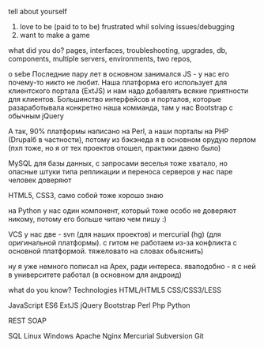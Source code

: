 tell about yourself
1. love to be (paid to to be) frustrated whil solving issues/debugging
2. want to make a game

what did you do?
pages, interfaces, troubleshooting, upgrades, db, components, multiple servers, environments, two repos, 

o sebe
  Последние пару лет в основном занимался JS - у нас его почему-то никто не любит. Наша платформа его использует для клиентского портала (ExtJS) и нам надо добавлять всякие приятности для клиентов. Большинство интерфейсов и порталов, которые разаработывала конкретно наша комманда, там у нас Bootstrap с обычным jQuery

  А так, 90% платформы написано на Perl, а наши порталы на PHP (Drupalб в частности), потому из бэкэнеда я в основном орудую перлом (пхп тоже, но я от тех проектов отошел, практики давно было)

  MySQL для базы данных, с запросами веселья тоже хватало, но опасные штуки типа репликации и переноса серверов у нас паре человек доверяют

  HTML5, CSS3, само собой тоже хорошо знаю

  на Python у нас один компонент, который тоже особо не доверяют никому, потому его больше читаю чем пишу :)

  VCS у нас две - svn (для наших проектов) и mercurial (hg) (для оригинальной платформы). с гитом не работаем из-за конфликта с основной платформой. тяжеловато на словах обьяснить)

  ну я уже немного пописал на  Apex, ради интереса. яваподобно - я с ней в университете работал (в основном для андроид)

what do you know?
Technologies
  HTML/HTML5
  CSS/CSS3/LESS

  JavaScript
    ES6
    ExtJS
    jQuery
    Bootstrap
  Perl
  Php
  Python

  REST
  SOAP

  SQL
  Linux
  Windows
  Apache
  Nginx
  Mercurial
  Subversion
  Git
